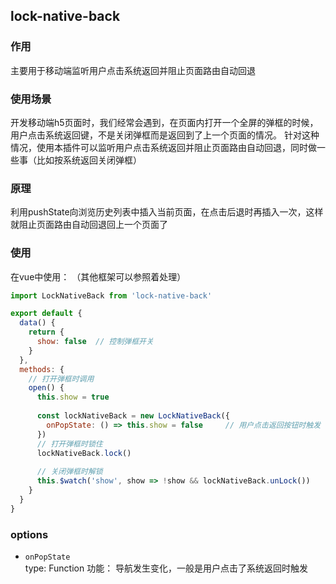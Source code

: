 ## lock-native-back
### 作用
 主要用于移动端监听用户点击系统返回并阻止页面路由自动回退
### 使用场景
 开发移动端h5页面时，我们经常会遇到，在页面内打开一个全屏的弹框的时候，用户点击系统返回键，不是关闭弹框而是返回到了上一个页面的情况。
 针对这种情况，使用本插件可以监听用户点击系统返回并阻止页面路由自动回退，同时做一些事（比如按系统返回关闭弹框）
### 原理
 利用pushState向浏览历史列表中插入当前页面，在点击后退时再插入一次，这样就阻止页面路由自动回退回上一个页面了
### 使用
在vue中使用： （其他框架可以参照着处理）
```javascript
import LockNativeBack from 'lock-native-back'

export default {
  data() {
    return {
      show: false  // 控制弹框开关
    }
  },
  methods: {
    // 打开弹框时调用
    open() {
      this.show = true
      
      const lockNativeBack = new LockNativeBack({
        onPopState: () => this.show = false     // 用户点击返回按钮时触发
      })
      // 打开弹框时锁住
      lockNativeBack.lock()
      
      // 关闭弹框时解锁
      this.$watch('show', show => !show && lockNativeBack.unLock())
    }
  }
}
```
### options
- `onPopState` <br/> 
  type: Function
  功能： 导航发生变化，一般是用户点击了系统返回时触发
